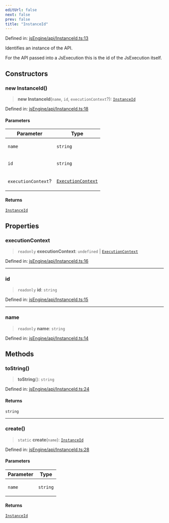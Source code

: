 ```yaml
---
editUrl: false
next: false
prev: false
title: "InstanceId"
---
```


Defined in: [jsEngine/api/InstanceId.ts:13](https://github.com/mProjectsCode/obsidian-js-engine-plugin/blob/8502428515e4bbbda63a1c50981c15858802b7c4/jsEngine/api/InstanceId.ts#L13)

Identifies an instance of the API.

For the API passed into a JsExecution this is the id of the JsExecution itself.

## Constructors

### new InstanceId()

> **new InstanceId**(`name`, `id`, `executionContext`?): [`InstanceId`](/obsidian-js-engine-plugin-docs/api/classes/instanceid/)

Defined in: [jsEngine/api/InstanceId.ts:18](https://github.com/mProjectsCode/obsidian-js-engine-plugin/blob/8502428515e4bbbda63a1c50981c15858802b7c4/jsEngine/api/InstanceId.ts#L18)

#### Parameters

<table>
<thead>
<tr>
<th>Parameter</th>
<th>Type</th>
</tr>
</thead>
<tbody>
<tr>
<td>

`name`

</td>
<td>

`string`

</td>
</tr>
<tr>
<td>

`id`

</td>
<td>

`string`

</td>
</tr>
<tr>
<td>

`executionContext`?

</td>
<td>

[`ExecutionContext`](/obsidian-js-engine-plugin-docs/api/type-aliases/executioncontext/)

</td>
</tr>
</tbody>
</table>

#### Returns

[`InstanceId`](/obsidian-js-engine-plugin-docs/api/classes/instanceid/)

## Properties

### executionContext

> `readonly` **executionContext**: `undefined` \| [`ExecutionContext`](/obsidian-js-engine-plugin-docs/api/type-aliases/executioncontext/)

Defined in: [jsEngine/api/InstanceId.ts:16](https://github.com/mProjectsCode/obsidian-js-engine-plugin/blob/8502428515e4bbbda63a1c50981c15858802b7c4/jsEngine/api/InstanceId.ts#L16)

***

### id

> `readonly` **id**: `string`

Defined in: [jsEngine/api/InstanceId.ts:15](https://github.com/mProjectsCode/obsidian-js-engine-plugin/blob/8502428515e4bbbda63a1c50981c15858802b7c4/jsEngine/api/InstanceId.ts#L15)

***

### name

> `readonly` **name**: `string`

Defined in: [jsEngine/api/InstanceId.ts:14](https://github.com/mProjectsCode/obsidian-js-engine-plugin/blob/8502428515e4bbbda63a1c50981c15858802b7c4/jsEngine/api/InstanceId.ts#L14)

## Methods

### toString()

> **toString**(): `string`

Defined in: [jsEngine/api/InstanceId.ts:24](https://github.com/mProjectsCode/obsidian-js-engine-plugin/blob/8502428515e4bbbda63a1c50981c15858802b7c4/jsEngine/api/InstanceId.ts#L24)

#### Returns

`string`

***

### create()

> `static` **create**(`name`): [`InstanceId`](/obsidian-js-engine-plugin-docs/api/classes/instanceid/)

Defined in: [jsEngine/api/InstanceId.ts:28](https://github.com/mProjectsCode/obsidian-js-engine-plugin/blob/8502428515e4bbbda63a1c50981c15858802b7c4/jsEngine/api/InstanceId.ts#L28)

#### Parameters

<table>
<thead>
<tr>
<th>Parameter</th>
<th>Type</th>
</tr>
</thead>
<tbody>
<tr>
<td>

`name`

</td>
<td>

`string`

</td>
</tr>
</tbody>
</table>

#### Returns

[`InstanceId`](/obsidian-js-engine-plugin-docs/api/classes/instanceid/)
